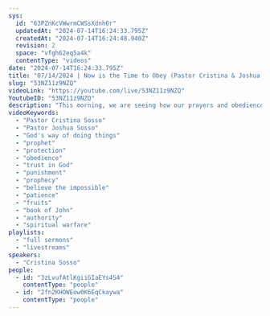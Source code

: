 ```yaml
---
sys:
  id: "63PZnKcVWwrmCWSsXdnh6r"
  updatedAt: "2024-07-14T16:24:33.795Z"
  createdAt: "2024-07-14T16:24:48.940Z"
  revision: 2
  space: "vfgh62eq5a4k"
  contentType: "videos"
date: "2024-07-14T16:24:33.795Z"
title: "07/14/2024 | Now is the Time to Obey (Pastor Cristina & Joshua Sosso)"
slug: "53NZ11z9NZQ"
videoLink: "https://youtube.com/live/53NZ11z9NZQ"
YoutubeID: "53NZ11z9NZQ"
description: "This morning, we are seeing how our prayers and obedience are making a difference in our country. We as Christians should never rejoice when an enemy is going through punishments. It is our job to pray and intercede not only for the ones we love, but as well as our enemies. We were told that if you are given a prophecy or vision, you don't just receive it and wait for the result. You have to stand in the gap and intercede to change the outcome. We have to continue to obey and focus on the details during this important time. Our nation was formed by prayer to God and it is going to be saved by our continued prayers. This sermon was delivered at Freedom Fellowship Church International in San Antonio, TX.\n\nFollow God's way of doing things\nwhen God reveals something to a prophet, that is bad or grieves Him, it is not for us to speak it and wait for it to come to pass\npray for the protection of president biden against assassination\nwe will do great things through our prayers\nwe have to walk our faith and not continue to just talk the talk\nHe wants us to produce fruits that will last throughout the generations\n"
videoKeywords:
  - "Pastor Cristina Sosso"
  - "Pastor Joshua Sosso"
  - "God's way of doing things"
  - "prophet"
  - "protection"
  - "obedience"
  - "trust in God"
  - "punishment"
  - "prophecy"
  - "believe the impossible"
  - "patience"
  - "fruits"
  - "book of John"
  - "authority"
  - "spiritual warfare"
playlists:
  - "full sermons"
  - "livestreams"
speakers:
  - "Cristina Sosso"
people:
  - id: "3zLvufAtlKgiiGIaEYs4S4"
    contentType: "people"
  - id: "2fn2KHOWEow0K6EqCkaywa"
    contentType: "people"
---
```

